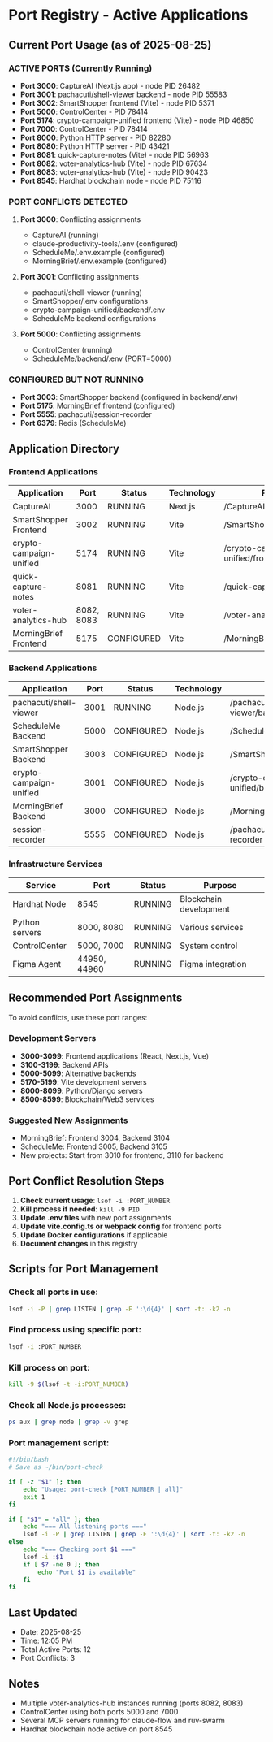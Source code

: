 # Port Registry - Active Applications

## Current Port Usage (as of 2025-08-25)

### ACTIVE PORTS (Currently Running)
- **Port 3000**: CaptureAI (Next.js app) - node PID 26482
- **Port 3001**: pachacuti/shell-viewer backend - node PID 55583
- **Port 3002**: SmartShopper frontend (Vite) - node PID 5371
- **Port 5000**: ControlCenter - PID 78414
- **Port 5174**: crypto-campaign-unified frontend (Vite) - node PID 46850
- **Port 7000**: ControlCenter - PID 78414
- **Port 8000**: Python HTTP server - PID 82280
- **Port 8080**: Python HTTP server - PID 43421
- **Port 8081**: quick-capture-notes (Vite) - node PID 56963
- **Port 8082**: voter-analytics-hub (Vite) - node PID 67634
- **Port 8083**: voter-analytics-hub (Vite) - node PID 90423
- **Port 8545**: Hardhat blockchain node - node PID 75116

### PORT CONFLICTS DETECTED
1. **Port 3000**: Conflicting assignments
   - CaptureAI (running)
   - claude-productivity-tools/.env (configured)
   - ScheduleMe/.env.example (configured)
   - MorningBrief/.env.example (configured)

2. **Port 3001**: Conflicting assignments
   - pachacuti/shell-viewer (running)
   - SmartShopper/.env configurations
   - crypto-campaign-unified/backend/.env
   - ScheduleMe backend configurations

3. **Port 5000**: Conflicting assignments
   - ControlCenter (running)
   - ScheduleMe/backend/.env (PORT=5000)

### CONFIGURED BUT NOT RUNNING
- **Port 3003**: SmartShopper backend (configured in backend/.env)
- **Port 5175**: MorningBrief frontend (configured)
- **Port 5555**: pachacuti/session-recorder
- **Port 6379**: Redis (ScheduleMe)

## Application Directory

### Frontend Applications
| Application | Port | Status | Technology | Path |
|------------|------|--------|------------|------|
| CaptureAI | 3000 | RUNNING | Next.js | /CaptureAI |
| SmartShopper Frontend | 3002 | RUNNING | Vite | /SmartShopper/frontend |
| crypto-campaign-unified | 5174 | RUNNING | Vite | /crypto-campaign-unified/frontend |
| quick-capture-notes | 8081 | RUNNING | Vite | /quick-capture-notes |
| voter-analytics-hub | 8082, 8083 | RUNNING | Vite | /voter-analytics-hub |
| MorningBrief Frontend | 5175 | CONFIGURED | Vite | /MorningBrief/frontend |

### Backend Applications
| Application | Port | Status | Technology | Path |
|------------|------|--------|------------|------|
| pachacuti/shell-viewer | 3001 | RUNNING | Node.js | /pachacuti/shell-viewer/backend |
| ScheduleMe Backend | 5000 | CONFIGURED | Node.js | /ScheduleMe/backend |
| SmartShopper Backend | 3003 | CONFIGURED | Node.js | /SmartShopper/backend |
| crypto-campaign-unified | 3001 | CONFIGURED | Node.js | /crypto-campaign-unified/backend |
| MorningBrief Backend | 3000 | CONFIGURED | Node.js | /MorningBrief/backend |
| session-recorder | 5555 | CONFIGURED | Node.js | /pachacuti/session-recorder |

### Infrastructure Services
| Service | Port | Status | Purpose |
|---------|------|--------|---------|
| Hardhat Node | 8545 | RUNNING | Blockchain development |
| Python servers | 8000, 8080 | RUNNING | Various services |
| ControlCenter | 5000, 7000 | RUNNING | System control |
| Figma Agent | 44950, 44960 | RUNNING | Figma integration |

## Recommended Port Assignments

To avoid conflicts, use these port ranges:

### Development Servers
- **3000-3099**: Frontend applications (React, Next.js, Vue)
- **3100-3199**: Backend APIs
- **5000-5099**: Alternative backends
- **5170-5199**: Vite development servers
- **8000-8099**: Python/Django servers
- **8500-8599**: Blockchain/Web3 services

### Suggested New Assignments
- MorningBrief: Frontend 3004, Backend 3104
- ScheduleMe: Frontend 3005, Backend 3105
- New projects: Start from 3010 for frontend, 3110 for backend

## Port Conflict Resolution Steps

1. **Check current usage**: `lsof -i :PORT_NUMBER`
2. **Kill process if needed**: `kill -9 PID`
3. **Update .env files** with new port assignments
4. **Update vite.config.ts or webpack config** for frontend ports
5. **Update Docker configurations** if applicable
6. **Document changes** in this registry

## Scripts for Port Management

### Check all ports in use:
```bash
lsof -i -P | grep LISTEN | grep -E ':\d{4}' | sort -t: -k2 -n
```

### Find process using specific port:
```bash
lsof -i :PORT_NUMBER
```

### Kill process on port:
```bash
kill -9 $(lsof -t -i:PORT_NUMBER)
```

### Check all Node.js processes:
```bash
ps aux | grep node | grep -v grep
```

### Port management script:
```bash
#!/bin/bash
# Save as ~/bin/port-check

if [ -z "$1" ]; then
    echo "Usage: port-check [PORT_NUMBER | all]"
    exit 1
fi

if [ "$1" = "all" ]; then
    echo "=== All listening ports ==="
    lsof -i -P | grep LISTEN | grep -E ':\d{4}' | sort -t: -k2 -n
else
    echo "=== Checking port $1 ==="
    lsof -i :$1
    if [ $? -ne 0 ]; then
        echo "Port $1 is available"
    fi
fi
```

## Last Updated
- Date: 2025-08-25
- Time: 12:05 PM
- Total Active Ports: 12
- Port Conflicts: 3

## Notes
- Multiple voter-analytics-hub instances running (ports 8082, 8083)
- ControlCenter using both ports 5000 and 7000
- Several MCP servers running for claude-flow and ruv-swarm
- Hardhat blockchain node active on port 8545